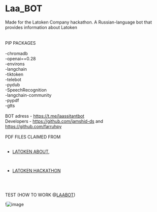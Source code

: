 # Laa_BOT
Made for the Latoken Company hackathon. A Russian-language bot that provides information about Latoken
<br>
<br>
<br>
PIP PACKAGES
<br>
<br>-chromadb
<br>-openai==0.28
<br>-environs
<br>-langchain
<br>-tiktoken
<br>-telebot
<br>-pydub
<br>-SpeechRecognition
<br>-langchain-community
<br>-pypdf
<br>-gtts
<br>
<br>
BOT adress - https://t.me/laassitantbot
<br>
Developers - https://github.com/jamshid-ds and https://github.com/farruhpy
<br>
<br>
PDF FILES CLAIMED FROM 
<br>
<br>

- [LATOKEN ABOUT](https://deliver.latoken.com/about), 
<br>

- [LATOKEN HACKATHON](https://deliver.latoken.com/hackathon)

<br>
<br>

TEST (HOW TO WORK @[LAABOT](https://t.me/laassitantbot))
<br>

!![image](https://github.com/jamshid-ds/Laa_BOT/assets/117648241/fefe9fb1-cbf3-45e8-bbc1-51aaabac2310)



